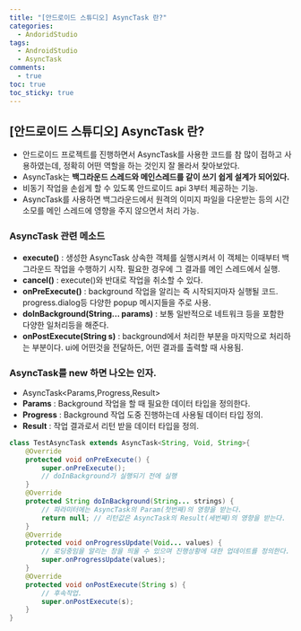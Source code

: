 ```yaml
---
title: "[안드로이드 스튜디오] AsyncTask 란?"
categories:
  - AndoridStudio
tags:
  - AndroidStudio
  - AsyncTask
comments:
  - true
toc: true
toc_sticky: true
---
```


## [안드로이드 스튜디오] AsyncTask 란?

* 안드로이드 프로젝트를 진행하면서 AsyncTask를 사용한 코드를 참 많이 접하고 사용하였는데, 정확히 어떤 역할을 하는 것인지 잘 몰라서 찾아보았다.
* AsyncTask는 __백그라운드 스레드와 메인스레드를 같이 쓰기 쉽게 설계가 되어있다.__
* 비동기 작업을 손쉽게 할 수 있도록 안드로이드 api 3부터 제공하는 기능.
* AsyncTask를 사용하면 백그라운드에서 원격의 이미지 파일을 다운받는 등의 시간소모를 메인 스레드에 영향을 주지 않으면서 처리 가능.

### AsyncTask 관련 메소드
* __execute()__ : 생성한 AsyncTask 상속한 객체를 실행시켜서 이 객체는 이때부터 백그라운드 작업을 수행하기 시작. 필요한 경우에 그 결과를 메인 스레드에서 실행.
* __cancel()__ : execute()와 반대로 작업을 취소할 수 있다.
* __onPreExecute()__ : background 작업을 알리는 즉 시작되지마자 실행될 코드. progress.dialog등 다양한 popup 메시지들을 주로 사용.
* __doInBackground(String... params)__ : 보통 일반적으로 네트워크 등을 포함한 다양한 일처리등을 해준다.
* __onPostExecute(String s)__ : background에서 처리한 부분을 마지막으로 처리하는 부분이다. ui에 어떤것을 전달하든, 어떤 결과를 출력할 때 사용됨.

### AsyncTask를 new 하면 나오는 인자.
* AsyncTask<Params,Progress,Result>
* __Params__ : Background 작업을 할 때 필요한 데이터 타입을 정의한다.
* __Progress__ : Background 작업 도중 진행하는데 사용될 데이터 타입 정의.
* __Result__ : 작업 결과로서 리턴 받을 데이터 타입을 정의.

```java
class TestAsyncTask extends AsyncTask<String, Void, String>{
    @Override
    protected void onPreExecute() {
        super.onPreExecute();
        // doInBackground가 실행되기 전에 실행
    }
    @Override
    protected String doInBackground(String... strings) {
        // 파라미터에는 AsyncTask의 Param(첫번째)의 영향을 받는다.
        return null; // 리턴값은 AsyncTask의 Result(세번째)의 영향을 받는다.
    }
    @Override
    protected void onProgressUpdate(Void... values) {
        // 로딩중임을 알리는 창을 띄울 수 있으며 진행상황에 대한 업데이트를 정의한다.
        super.onProgressUpdate(values);
    }
    @Override
    protected void onPostExecute(String s) {
        // 후속작업.
        super.onPostExecute(s);
    }
}
```